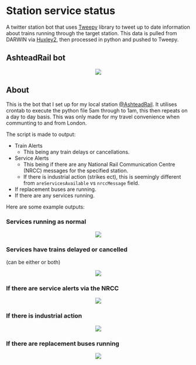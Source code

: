 # Station service status
A twitter station bot that uses [Tweepy](https://www.tweepy.org/) library to tweet up to date information about trains running through the target station. This data is pulled from DARWIN via [Huxley2](https://github.com/jpsingleton/Huxley2), then processed in python and pushed to Tweepy.


## AshteadRail bot

<div align="center">
  <img src="https://i.imgur.com/fIloKQp.png">
</div>

## About
This is the bot that I set up for my local station [@AshteadRail](https://twitter.com/AshteadRail). It utilises crontab to execute the python file 5am through to 1am, this then repeats on a day to day basis. This was only made for my travel convenience when communting to and from London.

The script is made to output:
- Train Alerts
  - This being any train delays or cancellations.
- Service Alerts
  - This being if there are any National Rail Communication Centre (NRCC) messages for the specified station.
  - If there is industrial action (strikes ect), this is seemingly different from `areServicesAvailable` vs `nrccMessage` field.
- If replacement buses are running.
- If there are any services running.

Here are some example outputs:

### Services running as normal

<div align="center">
  <img src="https://i.imgur.com/WCOfgmp.png">
</div>

### Services have trains delayed or cancelled 
(can be either or both)

<div align="center">
  <img src="https://i.imgur.com/pdkr9L5.png">
</div>

### If there are service alerts via the NRCC

<div align="center">
  <img src="https://i.imgur.com/Rw58Ii6.png">
</div>

### If there is industrial action

<div align="center">
  <img src="https://i.imgur.com/SRwRUlY.png">
</div>

### If there are replacement buses running

<div align="center">
  <img src="https://i.imgur.com/Z5xBxs1.png">
</div>
